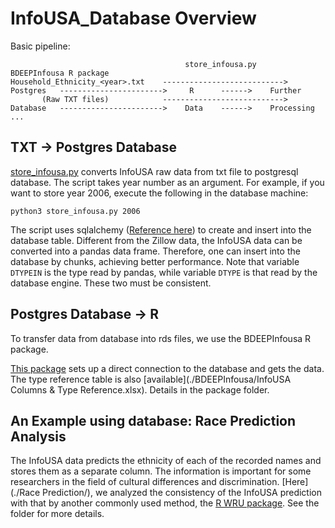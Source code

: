 # InfoUSA_Database Overview

Basic pipeline:
```                                         
                                       store_infousa.py                      BDEEPInfousa R package               
Household_Ethnicity_<year>.txt    --------------------------->   Postgres   ----------------------->     R      ------>    Further   
       (Raw TXT files)            --------------------------->   Database   ----------------------->    Data    ------>    Processing ...
```

## TXT -> Postgres Database
[store_infousa.py](./store_infousa.py) converts InfoUSA raw data from txt file to postgresql database. The script takes year number as an argument. For example, if you want to store year 2006, execute the following in the database machine:
```
python3 store_infousa.py 2006
```

The script uses sqlalchemy ([Reference here](https://docs.sqlalchemy.org/en/13/)) to create and insert into the database table. Different from the Zillow data, the InfoUSA data can be converted into a pandas data frame. Therefore, one can insert into the database by chunks, achieving better performance. Note that variable `DTYPEIN` is the type read by pandas, while variable `DTYPE` is that read by the database engine. These two must be consistent.

## Postgres Database -> R
To transfer data from database into rds files, we use the BDEEPInfousa R package.

[This package](./BDEEPInfousa/) sets up a direct connection to the database and gets the data. The type reference table is also [available](./BDEEPInfousa/InfoUSA Columns & Type Reference.xlsx). Details in the package folder.

## An Example using database: Race Prediction Analysis
The InfoUSA data predicts the ethnicity of each of the recorded names and stores them as a separate column. The information is important for some researchers in the field of cultural differences and discrimination. [Here](./Race Prediction/), we analyzed the consistency of the InfoUSA prediction with that by another commonly used method, the [R WRU package](https://cran.r-project.org/web/packages/wru/wru.pdf). See the folder for more details.
